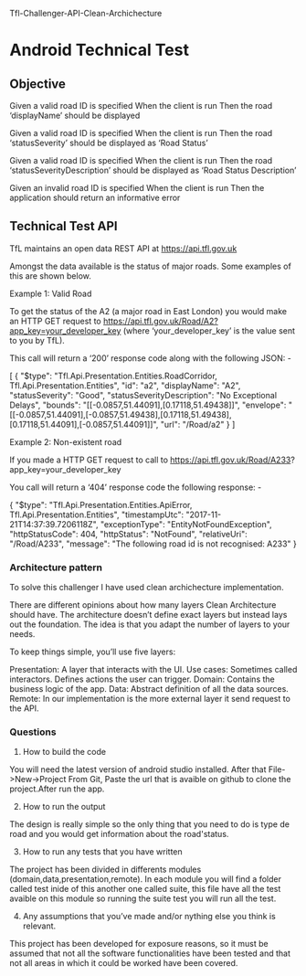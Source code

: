 Tfl-Challenger-API-Clean-Archichecture

# Android Technical Test

## Objective

Given a valid road ID is specified
When the client is run
Then the road ‘displayName’ should be displayed

Given a valid road ID is specified
When the client is run
Then the road ‘statusSeverity’ should be displayed as ‘Road Status’

Given a valid road ID is specified
When the client is run
Then the road ‘statusSeverityDescription’ should be displayed as ‘Road Status Description’

Given an invalid road ID is specified
When the client is run
Then the application should return an informative error


## Technical Test API

TfL maintains an open data REST API at https://api.tfl.gov.uk 

Amongst the data available is the status of major roads. Some examples of this are shown below.

Example 1: Valid Road 

To get the status of the A2 (a major road in East London) you would make an HTTP GET request to https://api.tfl.gov.uk/Road/A2?app_key=your_developer_key
(where ‘your_developer_key’ is the value sent to you by TfL).

This call will return a ‘200’ response code along with the following JSON: -

[
  {
    "$type": "Tfl.Api.Presentation.Entities.RoadCorridor, Tfl.Api.Presentation.Entities",
    "id": "a2",
    "displayName": "A2",
    "statusSeverity": "Good",
    "statusSeverityDescription": "No Exceptional Delays",
    "bounds": "[[-0.0857,51.44091],[0.17118,51.49438]]",
    "envelope": "[[-0.0857,51.44091],[-0.0857,51.49438],[0.17118,51.49438],[0.17118,51.44091],[-0.0857,51.44091]]",
    "url": "/Road/a2"
  }
]

Example 2: Non-existent road

If you made a HTTP GET request to call to https://api.tfl.gov.uk/Road/A233? app_key=your_developer_key

You call will return a ‘404’ response code the following response: -

{
  "$type": "Tfl.Api.Presentation.Entities.ApiError, Tfl.Api.Presentation.Entities",
  "timestampUtc": "2017-11-21T14:37:39.7206118Z",
  "exceptionType": "EntityNotFoundException",
  "httpStatusCode": 404,
  "httpStatus": "NotFound",
  "relativeUri": "/Road/A233",
  "message": "The following road id is not recognised: A233"
}
### Architecture pattern

To solve this challenger I have used clean archichecture implementation.

There are different opinions about how many layers Clean Architecture should have. The architecture doesn’t define exact layers but instead lays out the foundation. The idea is that you adapt the number of layers to your needs.

To keep things simple, you’ll use five layers:

Presentation: A layer that interacts with the UI.
Use cases: Sometimes called interactors. Defines actions the user can trigger.
Domain: Contains the business logic of the app.
Data: Abstract definition of all the data sources.
Remote: In our implementation is the more external layer it send request to the API.

### Questions

  1. How to build the code 
  
   You will need the latest version of android studio installed. 
   After that File->New->Project From Git, Paste the url that is avaible on github to clone the
   project.After run the app.
    
  2. How to run the output
  
   The design is really simple so the only thing that you need to do is type de 
   road and you would get information about the road'status.
    
  3. How to run any tests that you have written
  
   The project has been divided in differents modules (domain,data,presentation,remote). In each module you will find a folder called test inide of this 
   another one called suite, this file have all the test avaible on this module so running the suite test you will run all the test. 
  
  4. Any assumptions that you’ve made and/or nything else you think is relevant.
  
   This project has been developed for exposure reasons,  so it must be assumed that not all the software functionalities
   have been tested and that not all areas in which it could be worked have been covered.
  
  
